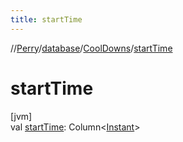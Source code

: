 ```yaml
---
title: startTime
---
```

//[Perry](../../../index.html)/[database](../index.html)/[CoolDowns](index.html)/[startTime](start-time.html)



# startTime



[jvm]\
val [startTime](start-time.html): Column<[Instant](https://docs.oracle.com/javase/8/docs/api/java/time/Instant.html)>





